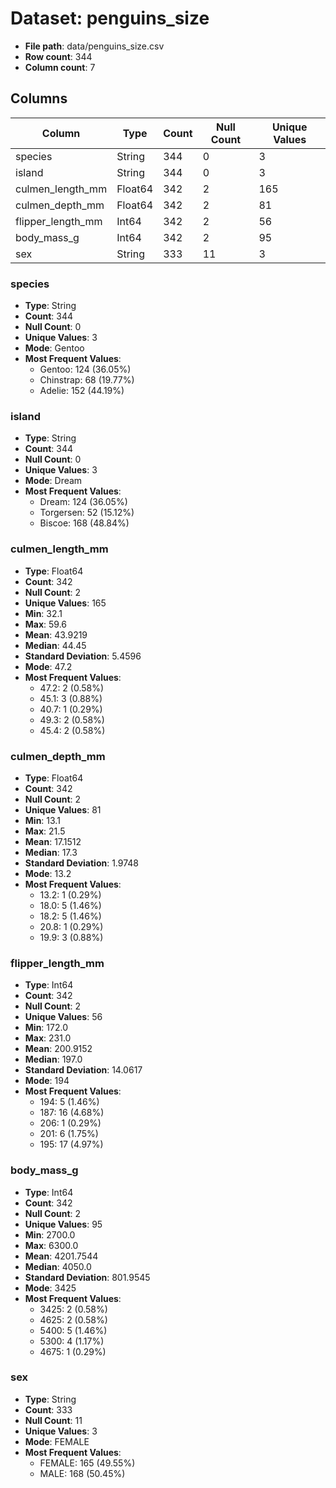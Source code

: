 # Dataset: penguins_size

- **File path**: data/penguins_size.csv
- **Row count**: 344
- **Column count**: 7

## Columns

| Column | Type | Count | Null Count | Unique Values |
| ------ | ---- | ----- | ---------- | ------------- |
| species | String | 344 | 0 | 3 |
| island | String | 344 | 0 | 3 |
| culmen_length_mm | Float64 | 342 | 2 | 165 |
| culmen_depth_mm | Float64 | 342 | 2 | 81 |
| flipper_length_mm | Int64 | 342 | 2 | 56 |
| body_mass_g | Int64 | 342 | 2 | 95 |
| sex | String | 333 | 11 | 3 |

### species

- **Type**: String
- **Count**: 344
- **Null Count**: 0
- **Unique Values**: 3
- **Mode**: Gentoo
- **Most Frequent Values**:
  - Gentoo: 124 (36.05%)
  - Chinstrap: 68 (19.77%)
  - Adelie: 152 (44.19%)

### island

- **Type**: String
- **Count**: 344
- **Null Count**: 0
- **Unique Values**: 3
- **Mode**: Dream
- **Most Frequent Values**:
  - Dream: 124 (36.05%)
  - Torgersen: 52 (15.12%)
  - Biscoe: 168 (48.84%)

### culmen_length_mm

- **Type**: Float64
- **Count**: 342
- **Null Count**: 2
- **Unique Values**: 165
- **Min**: 32.1
- **Max**: 59.6
- **Mean**: 43.9219
- **Median**: 44.45
- **Standard Deviation**: 5.4596
- **Mode**: 47.2
- **Most Frequent Values**:
  - 47.2: 2 (0.58%)
  - 45.1: 3 (0.88%)
  - 40.7: 1 (0.29%)
  - 49.3: 2 (0.58%)
  - 45.4: 2 (0.58%)

### culmen_depth_mm

- **Type**: Float64
- **Count**: 342
- **Null Count**: 2
- **Unique Values**: 81
- **Min**: 13.1
- **Max**: 21.5
- **Mean**: 17.1512
- **Median**: 17.3
- **Standard Deviation**: 1.9748
- **Mode**: 13.2
- **Most Frequent Values**:
  - 13.2: 1 (0.29%)
  - 18.0: 5 (1.46%)
  - 18.2: 5 (1.46%)
  - 20.8: 1 (0.29%)
  - 19.9: 3 (0.88%)

### flipper_length_mm

- **Type**: Int64
- **Count**: 342
- **Null Count**: 2
- **Unique Values**: 56
- **Min**: 172.0
- **Max**: 231.0
- **Mean**: 200.9152
- **Median**: 197.0
- **Standard Deviation**: 14.0617
- **Mode**: 194
- **Most Frequent Values**:
  - 194: 5 (1.46%)
  - 187: 16 (4.68%)
  - 206: 1 (0.29%)
  - 201: 6 (1.75%)
  - 195: 17 (4.97%)

### body_mass_g

- **Type**: Int64
- **Count**: 342
- **Null Count**: 2
- **Unique Values**: 95
- **Min**: 2700.0
- **Max**: 6300.0
- **Mean**: 4201.7544
- **Median**: 4050.0
- **Standard Deviation**: 801.9545
- **Mode**: 3425
- **Most Frequent Values**:
  - 3425: 2 (0.58%)
  - 4625: 2 (0.58%)
  - 5400: 5 (1.46%)
  - 5300: 4 (1.17%)
  - 4675: 1 (0.29%)

### sex

- **Type**: String
- **Count**: 333
- **Null Count**: 11
- **Unique Values**: 3
- **Mode**: FEMALE
- **Most Frequent Values**:
  - FEMALE: 165 (49.55%)
  - MALE: 168 (50.45%)
